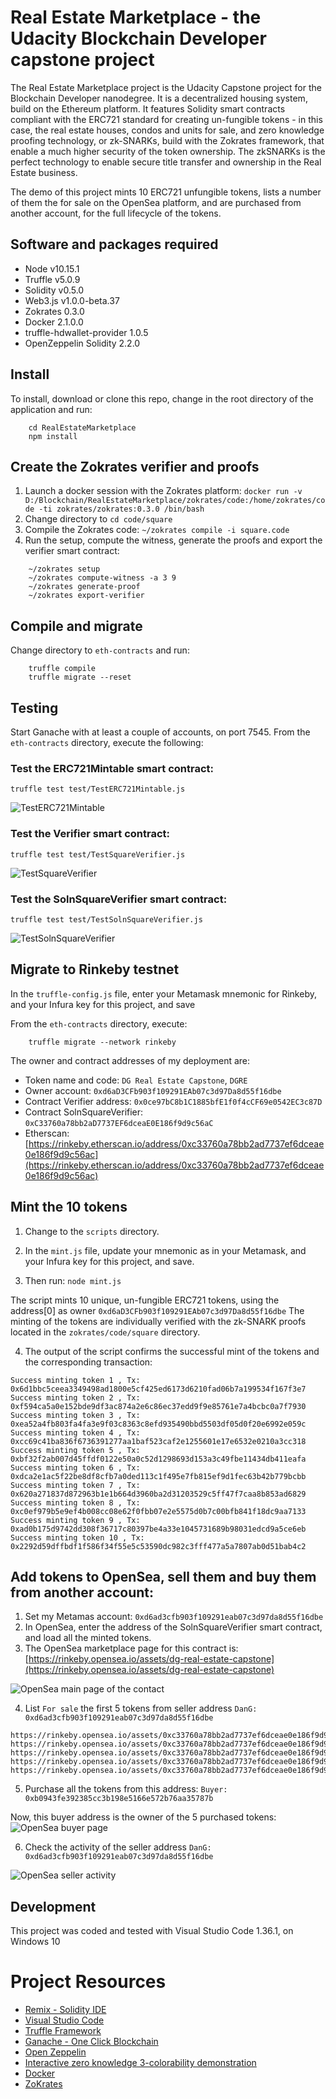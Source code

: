 # Real Estate Marketplace - the Udacity Blockchain Developer capstone project


The Real Estate Marketplace project is the Udacity Capstone project for the Blockchain Developer nanodegree. It is a decentralized housing system, build on the Ethereum platform. It features Solidity smart contracts compliant with the ERC721 standard for creating un-fungible tokens - in this case, the real estate houses, condos and units for sale, and zero knowledge proofing technology, or zk-SNARKs, build with the Zokrates framework, that enable a much higher security of the token ownership. The zkSNARKs is the perfect technology to enable secure title transfer and ownership in the Real Estate business.

The demo of this project mints 10 ERC721 unfungible tokens, lists a number of them the for sale on the OpenSea platform, and are purchased from another account, for the full lifecycle of the tokens.

## Software and packages required

- Node v10.15.1
- Truffle v5.0.9
- Solidity v0.5.0
- Web3.js v1.0.0-beta.37
- Zokrates 0.3.0
- Docker 2.1.0.0
- truffle-hdwallet-provider 1.0.5
- OpenZeppelin Solidity 2.2.0

## Install

To install, download or clone this repo, change in the root directory of the application and run:

```
    cd RealEstateMarketplace
    npm install
```

## Create the Zokrates verifier and proofs

1. Launch a docker session with the Zokrates platform:
`docker run -v D:/Blockchain/RealEstateMarketplace/zokrates/code:/home/zokrates/code -ti zokrates/zokrates:0.3.0 /bin/bash`
2. Change directory to `cd code/square`
3. Compile the Zokrates code:
`~/zokrates compile -i square.code`
4. Run the setup, compute the witness, generate the proofs and export the verifier smart contract:
```
    ~/zokrates setup
    ~/zokrates compute-witness -a 3 9
    ~/zokrates generate-proof
    ~/zokrates export-verifier
```

## Compile and migrate

Change directory to `eth-contracts` and  run:

```
    truffle compile
    truffle migrate --reset
```

## Testing

Start Ganache with at least a couple of accounts, on port 7545.
From the `eth-contracts` directory, execute the following:

### Test the ERC721Mintable smart contract:

`truffle test test/TestERC721Mintable.js`

![TestERC721Mintable](images/TestERC721Mintable_2.png)


### Test the Verifier smart contract:

`truffle test test/TestSquareVerifier.js`

![TestSquareVerifier](images/TestSquareVerifier_2.png)


### Test the SolnSquareVerifier smart contract:

`truffle test test/TestSolnSquareVerifier.js`

![TestSolnSquareVerifier](images/TestSolnSquareVerifier_2.png)


## Migrate to Rinkeby testnet

In the `truffle-config.js` file, enter your Metamask mnemonic for Rinkeby, and your Infura key for this project, and save

From the `eth-contracts` directory, execute:

```
    truffle migrate --network rinkeby
```

The owner and contract addresses of my deployment are:

- Token name and code:          `DG Real Estate Capstone`, `DGRE`
- Owner account:                `0xd6aD3CFb903f109291EAb07c3d97Da8d55f16dbe`
- Contract Verifier address:    `0x0ce97bC8b1C1885bfE1f0f4cCF69e0542EC3c87D`
- Contract SolnSquareVerifier:  `0xC33760a78bb2aD7737EF6dceaE0E186f9d9c56aC`
- Etherscan:    [https://rinkeby.etherscan.io/address/0xc33760a78bb2ad7737ef6dceae0e186f9d9c56ac](https://rinkeby.etherscan.io/address/0xc33760a78bb2ad7737ef6dceae0e186f9d9c56ac)


## Mint the 10 tokens

1. Change to the `scripts` directory.
2. In the `mint.js` file, update your mnemonic as in your Metamask, and your Infura key for this project, and save.

3. Then run:
```node mint.js```

The script mints 10 unique, un-fungible ERC721 tokens, using the address[0] as owner `0xd6aD3CFb903f109291EAb07c3d97Da8d55f16dbe`
The minting of the tokens are individually verified with the zk-SNARK proofs located in the `zokrates/code/square` directory.

4. The output of the script confirms the successful mint of the tokens and the corresponding transaction:
```
Success minting token 1 , Tx: 0x6d1bbc5ceea3349498ad1800e5cf425ed6173d6210fad06b7a199534f167f3e7
Success minting token 2 , Tx: 0xf594ca5a0e152bde9df3ac874a2e6c86ec37edd9f9e85761e7a4bcbc0a7f7930
Success minting token 3 , Tx: 0xea52a4fb803fa4fa3e9f03c8363c8efd935490bbd5503df05d0f20e6992e059c
Success minting token 4 , Tx: 0xcc69c41ba836f6736391277aa1baf523caf2e1255601e17e6532e0210a3cc318
Success minting token 5 , Tx: 0xbf32f2ab007d45ffdf0122e50a0c52d1298693d153a3c49fbe11434db411eafa
Success minting token 6 , Tx: 0xdca2e1ac5f22be8df8cfb7a0ded113c1f495e7fb815ef9d1fec63b42b779bcbb
Success minting token 7 , Tx: 0x620a271837d872963b1e1b664d3960ba2d31203529c5ff47f7caa8b853ad6829
Success minting token 8 , Tx: 0xc0ef979b5e9ef4b008cc08e62f0fbb07e2e5575d0b7c00bfb841f18dc9aa7133
Success minting token 9 , Tx: 0xad0b175d9742dd308f36717c80397be4a33e1045731689b98031edcd9a5ce6eb
Success minting token 10 , Tx: 0x2292d59dffbdf1f586f34f55e5c53590dc982c3fff477a5a7807ab0d51bab4c2
```

## Add tokens to OpenSea, sell them and buy them from another account:

1. Set my Metamas account: `0xd6ad3cfb903f109291eab07c3d97da8d55f16dbe`
2. In OpenSea, enter the address of the SolnSquareVerifier smart contract, and load all the minted tokens.
3. The OpenSea marketplace page for this contract is:
    [https://rinkeby.opensea.io/assets/dg-real-estate-capstone](https://rinkeby.opensea.io/assets/dg-real-estate-capstone)

![OpenSea main page of the contact](images/OpenSea-DG-REC-2.png)

4. List `For sale` the first 5 tokens from seller address `DanG: 0xd6ad3cfb903f109291eab07c3d97da8d55f16dbe`
```
https://rinkeby.opensea.io/assets/0xc33760a78bb2ad7737ef6dceae0e186f9d9c56ac/1
https://rinkeby.opensea.io/assets/0xc33760a78bb2ad7737ef6dceae0e186f9d9c56ac/2
https://rinkeby.opensea.io/assets/0xc33760a78bb2ad7737ef6dceae0e186f9d9c56ac/3
https://rinkeby.opensea.io/assets/0xc33760a78bb2ad7737ef6dceae0e186f9d9c56ac/4
https://rinkeby.opensea.io/assets/0xc33760a78bb2ad7737ef6dceae0e186f9d9c56ac/5
```
5. Purchase all the tokens from this address:
`Buyer: 0xb0943fe392385cc3b198e5166e572b76aa35787b`

Now, this buyer address is the owner of the 5 purchased tokens:
![OpenSea buyer page](images/OpenSea_all_owner.png)

6. Check the activity of the seller address `DanG: 0xd6ad3cfb903f109291eab07c3d97da8d55f16dbe`

![OpenSea seller activity](images/OpenSea_all_seller.png)


## Development

This project was coded and tested with Visual Studio Code 1.36.1, on Windows 10

# Project Resources

* [Remix - Solidity IDE](https://remix.ethereum.org/)
* [Visual Studio Code](https://code.visualstudio.com/)
* [Truffle Framework](https://truffleframework.com/)
* [Ganache - One Click Blockchain](https://truffleframework.com/ganache)
* [Open Zeppelin ](https://openzeppelin.org/)
* [Interactive zero knowledge 3-colorability demonstration](http://web.mit.edu/~ezyang/Public/graph/svg.html)
* [Docker](https://docs.docker.com/install/)
* [ZoKrates](https://github.com/Zokrates/ZoKrates)
